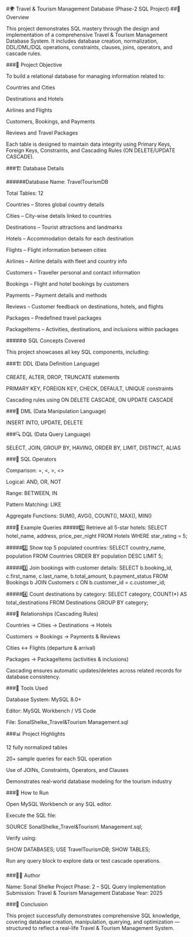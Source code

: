 #🌍 Travel & Tourism Management Database (Phase-2 SQL Project)
##📘 Overview

This project demonstrates SQL mastery through the design and implementation of a comprehensive Travel & Tourism Management Database System.
It includes database creation, normalization, DDL/DML/DQL operations, constraints, clauses, joins, operators, and cascade rules.

###🧩 Project Objective

To build a relational database for managing information related to:

Countries and Cities

Destinations and Hotels

Airlines and Flights

Customers, Bookings, and Payments

Reviews and Travel Packages

Each table is designed to maintain data integrity using Primary Keys, Foreign Keys, Constraints, and Cascading Rules (ON DELETE/UPDATE CASCADE).

###🏗️ Database Details

######Database Name: TravelTourismDB

Total Tables: 12

Countries – Stores global country details

Cities – City-wise details linked to countries

Destinations – Tourist attractions and landmarks

Hotels – Accommodation details for each destination

Flights – Flight information between cities

Airlines – Airline details with fleet and country info

Customers – Traveller personal and contact information

Bookings – Flight and hotel bookings by customers

Payments – Payment details and methods

Reviews – Customer feedback on destinations, hotels, and flights

Packages – Predefined travel packages

PackageItems – Activities, destinations, and inclusions within packages

#####⚙️ SQL Concepts Covered

This project showcases all key SQL components, including:

###🏗️ DDL (Data Definition Language)

CREATE, ALTER, DROP, TRUNCATE statements

PRIMARY KEY, FOREIGN KEY, CHECK, DEFAULT, UNIQUE constraints

Cascading rules using ON DELETE CASCADE, ON UPDATE CASCADE

###💾 DML (Data Manipulation Language)

INSERT INTO, UPDATE, DELETE

###🔍 DQL (Data Query Language)

SELECT, JOIN, GROUP BY, HAVING, ORDER BY, LIMIT, DISTINCT, ALIAS

###🔢 SQL Operators

Comparison: =, <, >, <>

Logical: AND, OR, NOT

Range: BETWEEN, IN

Pattern Matching: LIKE

Aggregate Functions: SUM(), AVG(), COUNT(), MAX(), MIN()

###🧠 Example Queries
#####1️⃣ Retrieve all 5-star hotels:
SELECT hotel_name, address, price_per_night
FROM Hotels
WHERE star_rating = 5;

#####2️⃣ Show top 5 populated countries:
SELECT country_name, population
FROM Countries
ORDER BY population DESC
LIMIT 5;

#####3️⃣ Join bookings with customer details:
SELECT b.booking_id, c.first_name, c.last_name, b.total_amount, b.payment_status
FROM Bookings b
JOIN Customers c ON b.customer_id = c.customer_id;

#####4️⃣ Count destinations by category:
SELECT category, COUNT(*) AS total_destinations
FROM Destinations
GROUP BY category;

###🔄 Relationships (Cascading Rules)

Countries → Cities → Destinations → Hotels

Customers → Bookings → Payments & Reviews

Cities ↔ Flights (departure & arrival)

Packages → PackageItems (activities & inclusions)

Cascading ensures automatic updates/deletes across related records for database consistency.

###🧰 Tools Used

Database System: MySQL 8.0+

Editor: MySQL Workbench / VS Code

File: SonalShelke_Travel&Tourism Management.sql

###📊 Project Highlights

12 fully normalized tables

20+ sample queries for each SQL operation

Use of JOINs, Constraints, Operators, and Clauses

Demonstrates real-world database modeling for the tourism industry

###🚀 How to Run

Open MySQL Workbench or any SQL editor.

Execute the SQL file:

SOURCE SonalShelke_Travel&Tourism\ Management.sql;


Verify using:

SHOW DATABASES;
USE TravelTourismDB;
SHOW TABLES;


Run any query block to explore data or test cascade operations.

###

###🧑‍💻 Author

Name: Sonal Shelke
Project Phase: 2 – SQL Query Implementation
Submission: Travel & Tourism Management Database
Year: 2025

###🏁 Conclusion

This project successfully demonstrates comprehensive SQL knowledge, covering database creation, manipulation, querying, and optimization — structured to reflect a real-life Travel & Tourism Management System.
